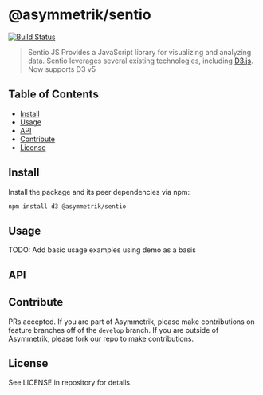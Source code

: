 # @asymmetrik/sentio

[![Build Status][travis-image]][travis-url]

> Sentio JS
> Provides a JavaScript library for visualizing and analyzing data.
> Sentio leverages several existing technologies, including [D3.js](http://d3js.org).
> Now supports D3 v5


## Table of Contents
- [Install](#install)
- [Usage](#usage)
- [API](#api)
- [Contribute](#contribute)
- [License](#license)


## Install 
Install the package and its peer dependencies via npm:
```
npm install d3 @asymmetrik/sentio
```

## Usage
TODO: Add basic usage examples using demo as a basis


## API


## Contribute
PRs accepted. If you are part of Asymmetrik, please make contributions on feature branches off of the ```develop``` branch. If you are outside of Asymmetrik, please fork our repo to make contributions.


## License
See LICENSE in repository for details.


[travis-url]: https://travis-ci.org/Asymmetrik/sentio/
[travis-image]: https://travis-ci.org/Asymmetrik/sentio.svg

